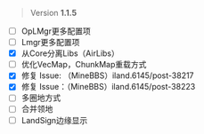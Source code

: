  > Version **1.1.5**

 - [ ] OpLMgr更多配置项
 - [ ] Lmgr更多配置项
 - [x] 从Core分离Libs（AirLibs）
 - [ ] 优化VecMap，ChunkMap重载方式
 - [x] 修复 Issue: （MineBBS）iland.6145/post-38217
 - [x] 修复 Issue：（MineBBS）iland.6145/post-38223
 - [ ] 多圈地方式
 - [ ] 合并领地
 - [ ] LandSign边缘显示